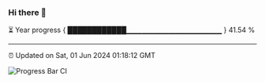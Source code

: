 ### Hi there 👋

⏳ Year progress { ████████████▁▁▁▁▁▁▁▁▁▁▁▁▁▁▁▁▁▁ } 41.54 %

---

⏰ Updated on Sat, 01 Jun 2024 01:18:12 GMT

![Progress Bar CI](https://github.com/liununu/liununu/workflows/Progress%20Bar%20CI/badge.svg)
